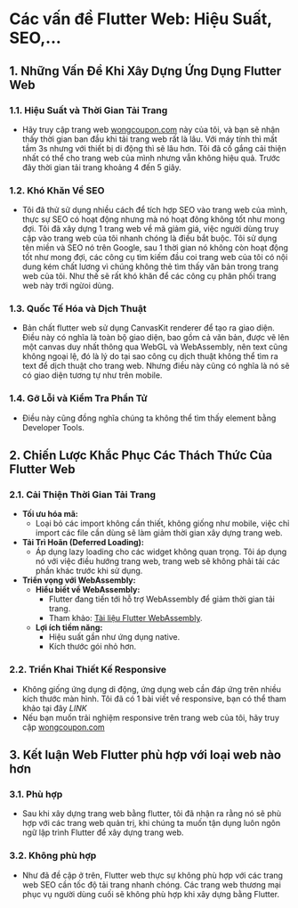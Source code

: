 

# Các vấn đề Flutter Web: Hiệu Suất, SEO,...

## **1. Những Vấn Đề Khi Xây Dựng Ứng Dụng Flutter Web**

### **1.1. Hiệu Suất và Thời Gian Tải Trang**

- Hãy truy cập trang web [wongcoupon.com](https://wongcoupon.com/) này của tôi, và bạn sẽ nhận thấy thời gian ban đầu khi tải trang web rất là lâu. 
Với máy tính thì mất tầm 3s nhưng với thiết bị di động thì sẽ lâu hơn. Tôi đã cố gắng cải thiện nhất có thể cho trang web của mình nhưng vẫn không hiệu quả. 
Trước đây thời gian tải trang khoảng 4 đến 5 giây. 


### **1.2. Khó Khăn Về SEO**

- Tôi đã thử sử dụng nhiều cách để tích hợp SEO vào trang web của mình, thực sự SEO có hoạt động nhưng mà nó hoạt đông không tốt như mong đợi. Tôi đã xây dựng 
1 trang web về mã giảm giá, việc người dùng truy cập vào trang web của tôi nhanh chóng là điều bắt buộc. Tôi sử dụng tên miền và SEO nó trên Google, sau 1 thời gian
nó không còn hoạt động tốt như mong đợi, các công cụ tìm kiếm đầu coi trang web của tôi có nội dung kém chất lương vì chúng không thẻ tìm thấy văn bản trong trang web của tôi. 
Như thế sẽ rất khó khăn để các công cụ phân phối trang web này trới ngừoi dùng. 

### **1.3. Quốc Tế Hóa và Dịch Thuật**

- Bản chất flutter web sử dụng CanvasKit renderer để tạo ra giao diện. Điều này có nghĩa là toàn bộ giao diện, bao gồm cả văn bản, được vẽ lên một canvas duy nhất thông qua WebGL và WebAssembly, nên text cũng không ngoại lệ, đó là lý do tại sao công cụ dịch thuật không thể tìm ra text để dịch thuật cho trang web. 
Nhưng điều này cũng có nghĩa là nó sẽ có giao diện tương tự như trên mobile. 

### **1.4. Gỡ Lỗi và Kiểm Tra Phần Tử**

- Điều này cũng đồng nghĩa chúng ta không thể tìm thấy element bằng Developer Tools.

## **2. Chiến Lược Khắc Phục Các Thách Thức Của Flutter Web**

### **2.1. Cải Thiện Thời Gian Tải Trang**

- **Tối ưu hóa mã:**
    - Loại bỏ các import không cần thiết, không giống như mobile, việc chỉ import các file cần dùng sẽ làm giảm thời gian xây dựng trang web.
- **Tải Trì Hoãn (Deferred Loading):**
    - Áp dụng lazy loading cho các widget không quan trọng. Tôi áp dụng nó với việc điều hướng trang web, trang web sẽ không phải tải các phần khác trước khi sử dụng. 
- **Triển vọng với WebAssembly:**
    - **Hiểu biết về WebAssembly:**
        - Flutter đang tiến tới hỗ trợ WebAssembly để giảm thời gian tải trang.
        - Tham khảo: [Tài liệu Flutter WebAssembly](https://docs.flutter.dev/platform-integration/web/wasm).
    - **Lợi ích tiềm năng:**
        - Hiệu suất gần như ứng dụng native.
        - Kích thước gói nhỏ hơn. 


### **2.2. Triển Khai Thiết Kế Responsive**

- Không giống ứng dụng di động, ứng dụng web cần đáp ứng trên nhiều kích thước màn hình. Tôi đã có 1 bài viết về
  responsive, bạn có thể tham khảo tại đây *LINK*
- Nếu bạn muốn trải nghiệm responsive trên trang web của tôi, hãy truy cập [wongcoupon.com](https://wongcoupon.com/)
  
## **3. Kết luận Web Flutter phù hợp với loại web nào hơn**

### **3.1. Phù hợp**

- Sau khi xây dựng trang web bằng flutter, tôi đã nhận ra rằng nó sẽ phù hợp với các trang web quản trị, khi chúng ta muốn tận dụng luôn ngôn ngữ lập trình Flutter để xây dựng trang web.

### **3.2. Không phù hợp**

- Như đã đề cập ở trên, Flutter web thực sự không phù hợp với các trang web SEO cần tốc độ tải trang nhanh chóng. Các trang web thương mại phục vụ người dùng cuối sẽ không phù hợp khi xây dựng
bằng Flutter. 


